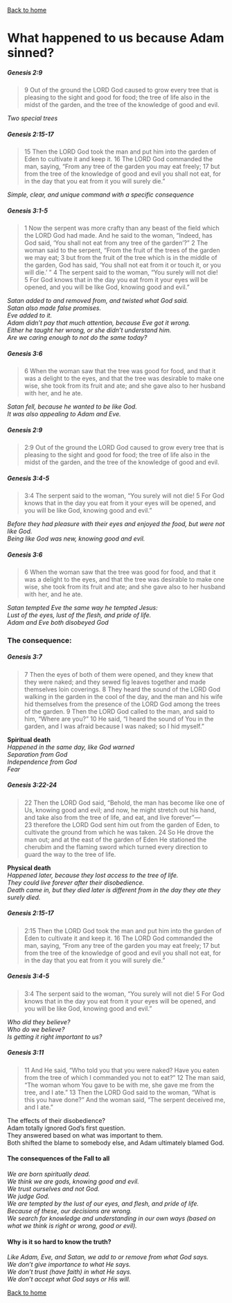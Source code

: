 [Back to home](./../index.md)

# What happened to us because Adam sinned?

##### Genesis 2:9
>9 Out of the ground the LORD God caused to grow every tree that is pleasing to the sight and good for food; the <span color="orange">tree of life</span> also in the midst of the garden, and the <span color="orange">tree of the knowledge of good and evil</span>.

*Two special trees*


##### Genesis 2:15-17
>15 Then the LORD God took the man and put him into the garden of Eden to cultivate it and keep it. 16 The LORD God commanded the man, saying, “<span color="orange">From any tree of the garden you may eat freely</span>; 17 but from the <span color="orange">tree of the knowledge of good and evil you shall not eat</span>, for <span color="orange">in the day</span> that you eat from it <span color="orange">you will surely die</span>.”

*Simple, clear, and unique command with a specific consequence*


##### Genesis 3:1-5
>1 Now the serpent was more crafty than any beast of the field which the LORD God had made. And he said to the woman, “Indeed, has God said, ‘<span color="orange">You shall not eat from any tree of the garden’?</span>” 2 The woman said to the serpent, “From the fruit of the trees of the garden we may eat; 3 but from the fruit of the tree which is in the middle of the garden, God has said, ‘You shall not eat from it <span color="orange">or touch it</span>, or you will die.’ ” 4 The serpent said to the woman, “<span color="orange">You surely will not die!</span> 5 For God knows that in the day you eat from it your eyes will be opened, and <span color="orange">you will be like God, knowing good and evil.</span>”

*Satan added to and removed from, and twisted what God said.<br />
Satan also made false promises.<br />
Eve added to it.<br />
Adam didn’t pay that much attention, because Eve got it wrong. <br />
	Either he taught her wrong, or she didn’t understand him.<br />
Are we caring enough to not do the same today?*


##### Genesis 3:6
>6 When the woman saw that the tree was good for food, and that it was a delight to the eyes, and that the tree was <span color="orange">desirable to make one wise</span>, she took from its fruit and ate; and she gave also to her husband with her, and he ate.

*Satan fell, because he wanted to be like God.<br />
It was also appealing to Adam and Eve.*


##### Genesis 2:9
>2:9 Out of the ground the LORD God caused to grow every tree that is <span color="orange">pleasing to the sight and good for food</span>; the tree of life also in the midst of the garden, and the tree of the knowledge of good and evil.
##### Genesis 3:4-5
>3:4 The serpent said to the woman, “You surely will not die! 5 For God knows that in the day you eat from it your eyes will be opened, and <span color="orange">you will be like God, knowing good and evil</span>.”

*Before they had pleasure with their eyes and enjoyed the food, but were not like God.<br />
Being like God was new, knowing good and evil.*


##### Genesis 3:6
>6 When the woman saw that the tree was <span color="orange">good for food</span>, and that it was a <span color="orange">delight to the eyes</span>, and that the tree was <span color="orange">desirable to make one wise</span>, she took from its fruit and <span color="orange">ate</span>; and she gave also to her husband with her, and he <span color="orange">ate</span>. 

*Satan tempted Eve the same way he tempted Jesus:<br />
Lust of the eyes, lust of the flesh, and pride of life.<br />
Adam and Eve both disobeyed God*


### The consequence:

##### Genesis 3:7
>7 Then the <span color="orange">eyes of both of them were opened</span>, and they <span color="orange">knew that they were naked</span>; and they sewed fig leaves together and made themselves loin coverings.
>8 They heard the sound of the LORD God walking in the garden in the cool of the day, and the man and his wife <span color="orange">hid themselves from the presence of the LORD God</span> among the trees of the garden. 9 Then the LORD God called to the man, and said to him, “Where are you?” 10 He said, “I heard the sound of You in the garden, and <span color="orange">I was afraid</span> because I was naked; so I hid myself.”

**Spiritual death**<br />
*Happened in the same day, like God warned<br />
Separation from God<br />
Independence from God<br />
Fear*


##### Genesis 3:22-24
>22 Then the LORD God said, “Behold, the man has become like one of Us, knowing good and evil; and now, he might stretch out his hand, and <span color="orange">take also from the tree of life, and eat, and live forever</span>”— 23 therefore the LORD God sent him out from the garden of Eden, to cultivate the ground from which he was taken. 24 So He drove the man out; and at the east of the garden of Eden <span color="orange">He stationed the cherubim and the flaming sword</span> which turned every direction <span color="orange">to guard the way to the tree of life</span>.

**Physical death**<br />
*Happened later, because they lost access to the tree of life.<br />
They could live forever after their disobedience.<br />
Death came in, but they died later is different from in the day they ate they surely died.*


##### Genesis 2:15-17
>2:15 Then the LORD God took the man and put him into the garden of Eden to cultivate it and keep it. 16 The LORD God commanded the man, saying, “From any tree of the garden you may eat freely; 17 <span color="orange">but from the tree of the knowledge of good and evil you shall not eat</span>, for <span color="orange">in the day</span> that you eat from it <span color="orange">you will surely die</span>.”
##### Genesis 3:4-5
>3:4 <span color="orange">The serpent said to the woman, “You surely will not die!</span> 5 For God knows that in the day you eat from it your eyes will be opened, <span color="orange">and you will be like God, knowing good and evil</span>.”

*Who did they believe?<br />
Who do we believe?<br />
Is getting it right important to us?*


##### Genesis 3:11
>11 And He said, “<span color="green">Who told you that you were naked? Have you eaten from the tree of which I commanded you not to eat?</span>” 12 The man said, “<span color="orange">The woman whom You gave to be with me, she gave me from the tree, and I ate.</span>” 13 Then the LORD God said to the woman, “<span color="green">What is this you have done?</span>” And the woman said, “<span color="orange">The serpent deceived me, and I ate.</span>”

The effects of their disobedience?<br />
Adam totally ignored God’s first question.<br />
They answered based on what was important to them.<br />
Both shifted the blame to somebody else, and Adam ultimately blamed God.


#### The consequences of the Fall to all
*We are born spiritually dead.<br />
We think we are gods, knowing good and evil.<br />
	We trust ourselves and not God.<br />
	We judge God.<br />
We are tempted by the lust of our eyes, and flesh, and pride of life.<br />
Because of these, our decisions are wrong.<br />
We search for knowledge and understanding in our own ways (based on what we think is right or wrong, good or evil).*


#### Why is it so hard to know the truth?
*Like Adam, Eve, and Satan, we add to or remove from what God says.<br />
We don’t give importance to what He says.<br />
We don’t trust (have faith) in what He says.<br />
We don’t accept what God says or His will.*


[Back to home](./../index.md)